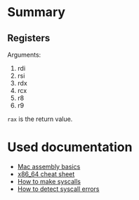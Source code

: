 # Summary

## Registers

Arguments:
1. rdi
2. rsi
3. rdx
4. rcx
5. r8
6. r9

`rax` is the return value.

# Used documentation

* [Mac assembly basics](http://www.idryman.org/blog/2014/12/02/writing-64-bit-assembly-on-mac-os-x/)
* [x86_64 cheat sheet](https://www.cs.uaf.edu/2017/fall/cs301/reference/x86_64.html)
* [How to make syscalls](https://stackoverflow.com/q/47834513/13279557)
* [How to detect syscall errors](https://stackoverflow.com/a/47836054/13279557)
